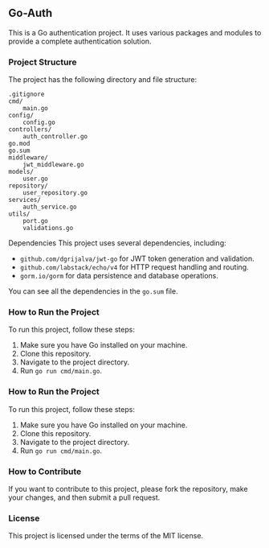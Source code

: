 
## Go-Auth

This is a Go authentication project. It uses various packages and modules to provide a complete authentication solution.

### Project Structure

The project has the following directory and file structure:

```
.gitignore
cmd/
    main.go
config/
    config.go
controllers/
    auth_controller.go
go.mod
go.sum
middleware/
    jwt_middleware.go
models/
    user.go
repository/
    user_repository.go
services/
    auth_service.go
utils/
    port.go
    validations.go
```

Dependencies
This project uses several dependencies, including:

- `github.com/dgrijalva/jwt-go` for JWT token generation and validation.
- `github.com/labstack/echo/v4` for HTTP request handling and routing.
- `gorm.io/gorm` for data persistence and database operations.

You can see all the dependencies in the `go.sum` file.

### How to Run the Project

To run this project, follow these steps:

1. Make sure you have Go installed on your machine.
2. Clone this repository.
3. Navigate to the project directory.
4. Run `go run cmd/main.go`.

### How to Run the Project

To run this project, follow these steps:

1. Make sure you have Go installed on your machine.
2. Clone this repository.
3. Navigate to the project directory.
4. Run `go run cmd/main.go`.

### How to Contribute

If you want to contribute to this project, please fork the repository, make your changes, and then submit a pull request.

### License

This project is licensed under the terms of the MIT license.
